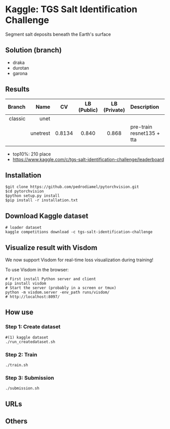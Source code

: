 
# Kaggle: TGS Salt Identification Challenge
Segment salt deposits beneath the Earth's surface

## Solution (branch)

- draka
- durotan
- garona

## Results

| Branch   | Name     | CV      | LB (Public)    | LB (Private)   | Description               |
|---------:|---------:|:-------:|:--------------:|:--------------:|:--------------------------|
| classic  | unet     |         |                |                |                           |
|          | unetrest | 0.8134  | 0.840          | 0.868          | pre-train resnet135 + tta |
|          |          |         |                |                |                           |

- top10%: 210 place
- https://www.kaggle.com/c/tgs-salt-identification-challenge/leaderboard

## Installation

    $git clone https://github.com/pedrodiamel/pytorchvision.git
    $cd pytorchvision
    $python setup.py install
    $pip install -r installation.txt

## Download Kaggle dataset
    
    # loader dataset 
    kaggle competitions download -c tgs-salt-identification-challenge

## Visualize result with Visdom

We now support Visdom for real-time loss visualization during training!

To use Visdom in the browser:

    # First install Python server and client 
    pip install visdom
    # Start the server (probably in a screen or tmux)
    python -m visdom.server -env_path runs/visdom/
    # http://localhost:8097/


## How use

### Step 1: Create dataset

    #(1) kaggle dataset
    ./run_createdataset.sh 

### Step 2: Train

    ./train.sh
    
### Step 3: Submission

    ./submission.sh

## URLs


## Others

